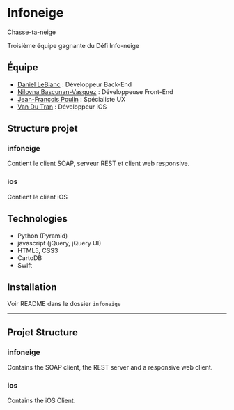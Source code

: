 # Infoneige
Chasse-ta-neige

Troisième équipe gagnante du Défi Info-neige

## Équipe 
* [Daniel LeBlanc](http://github.com/danidou) : Développeur Back-End
* [Nilovna Bascunan-Vasquez](http://github.com/nilovna) : Développeuse Front-End
* [Jean-François Poulin](http://jfpoulin.com) : Spécialiste UX
* [Van Du Tran](http://github.com/vandutran) : Développeur iOS

## Structure projet
### infoneige
Contient le client SOAP, serveur REST et client web responsive.

### ios
Contient le client iOS

## Technologies
* Python (Pyramid)
* javascript (jQuery, jQuery UI)
* HTML5, CSS3
* CartoDB
* Swift

## Installation
Voir README dans le dossier `infoneige`

---

## Projet Structure
### infoneige
Contains the SOAP client, the REST server and a responsive web client.

### ios
Contains the iOS Client.
